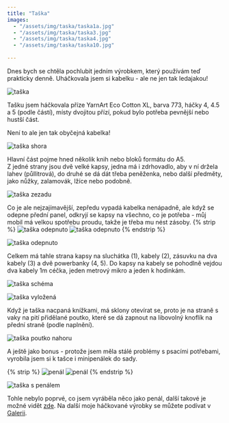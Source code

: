 ```yaml
---
title: "Taška"
images:
  - "/assets/img/taska/taska1a.jpg"
  - "/assets/img/taska/taska3.jpg"
  - "/assets/img/taska/taska4.jpg"
  - "/assets/img/taska/taska10.jpg"
  
---
```


<!--begin_excerpt-->
Dnes bych se chtěla pochlubit jedním výrobkem, který používám teď prakticky denně. Uháčkovala jsem si kabelku - ale ne jen tak ledajakou!
<!--end_excerpt-->

![taška](/assets/img/taska/taska1.jpg)

Tašku jsem háčkovala příze YarnArt Eco Cotton XL, barva 773, háčky 4, 4.5 a 5 (podle částí), místy dvojitou přízí, pokud bylo potřeba pevnější nebo hustší část. 

Není to ale jen tak obyčejná kabelka!  

![taška shora](/assets/img/taska/taska2.jpg)

Hlavní část pojme hned několik knih nebo bloků formátu do A5.  
Z jedné strany jsou dvě velké kapsy, jedna má i zdrhovadlo, aby v ní držela lahev (půllitrová), do druhé se dá dát třeba peněženka, nebo další předměty, jako nůžky, zalamovák, lžíce nebo podobně. 

![taška zezadu](/assets/img/taska/taska3.jpg)

Co je ale nejzajímavější, zepředu vypadá kabelka nenápadně, ale když se odepne přední panel, odkryjí se kapsy na všechno, co je potřeba - můj mobil má velkou spotřebu proudu, takže je třeba mu nést zásoby. 
{% strip %}
![taška odepnuto](/assets/img/taska/taska4a.jpg)
![taška odepnuto](/assets/img/taska/taska4b.jpg)
{% endstrip %}

![taška odepnuto](/assets/img/taska/taska4.jpg)

Celkem má tahle strana kapsy na sluchátka (1), kabely (2), zásuvku na dva kabely (3) a dvě powerbanky (4, 5). Do kapsy na kabely se pohodlně vejdou dva kabely 1m céčka, jeden metrový mikro a jeden k hodinkám. 

![taška schéma](/assets/img/taska/taska5.jpg)

![taška vyložená](/assets/img/taska/taska5a.jpg)

Když je taška nacpaná knížkami, má sklony otevírat se, proto je na straně s vaky na pití přidělané poutko, které se dá zapnout na libovolný knoflík na přední straně (podle naplnění). 

![taška poutko nahoru](/assets/img/taska/taska6.jpg)

A ještě jako bonus - protože jsem měla stálé problémy s psacími potřebami, vyrobila jsem si k tašce i minipenálek do sady. 

{% strip %}
![penál](/assets/img/taska/taska8.jpg)
![penál](/assets/img/taska/taska9.jpg)
{% endstrip %}

![taška s penálem](/assets/img/taska/taska10.jpg) 

Tohle nebylo poprvé, co jsem vyráběla něco jako penál, další takové je možné vidět [zde](https://matcha1309.github.io/Penaly/). Na další moje háčkované výrobky se můžete podívat v [Galerii](https://matcha1309.github.io/galerie/).